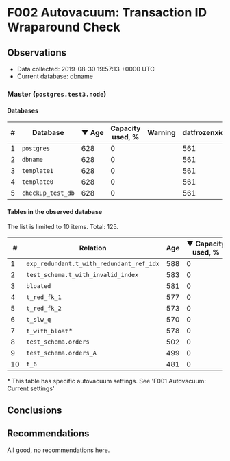 # F002 Autovacuum: Transaction ID Wraparound Check #

## Observations ##
- Data collected: 2019-08-30 19:57:13 +0000 UTC
- Current database: dbname




### Master (`postgres.test3.node`) ###


#### Databases ####


| \# | Database | &#9660;&nbsp;Age | Capacity used, % | Warning | datfrozenxid |
|--|--------|-----|------------------|---------|--------------|
| 1 |`postgres`|628 |0 |  |561 |
| 2 |`dbname`|628 |0 |  |561 |
| 3 |`template1`|628 |0 |  |561 |
| 4 |`template0`|628 |0 |  |561 |
| 5 |`checkup_test_db`|628 |0 |  |561 |


#### Tables in the observed database ####
The list is limited to 10 items. Total: 125.

| \# | Relation | Age | &#9660;&nbsp;Capacity used, % | Warning |rel_relfrozenxid | toast_relfrozenxid |
|---|-------|-----|------------------|---------|-----------------|--------------------|
| 1 |`exp_redundant.t_with_redundant_ref_idx` |588 |0 |  |601 |0 |
| 2 |`test_schema.t_with_invalid_index` |583 |0 |  |606 |0 |
| 3 |`bloated` |581 |0 |  |608 |0 |
| 4 |`t_red_fk_1` |577 |0 |  |612 |0 |
| 5 |`t_red_fk_2` |573 |0 |  |616 |0 |
| 6 |`t_slw_q` |570 |0 |  |619 |0 |
| 7 |`t_with_bloat`\* |578 |0 |  |611 |0 |
| 8 |`test_schema.orders` |502 |0 |  |687 |0 |
| 9 |`test_schema.orders_A` |499 |0 |  |690 |0 |
| 10 |`t_6` |481 |0 |  |708 |0 |


\* This table has specific autovacuum settings. See 'F001 Autovacuum: Current settings'


## Conclusions ##
 


## Recommendations ##
  All good, no recommendations here.
 

